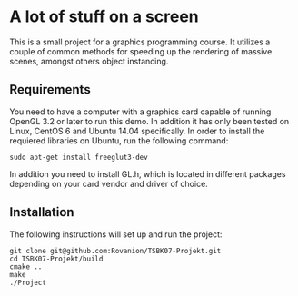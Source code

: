 A lot of stuff on a screen
==========================

This is a small project for a graphics programming course. It utilizes
a couple of common methods for speeding up the rendering of massive
scenes, amongst others object instancing.


Requirements
------------

You need to have a computer with a graphics card capable of running
OpenGL 3.2 or later to run this demo. In addition it has only been
tested on Linux, CentOS 6 and Ubuntu 14.04 specifically. In order to
install the requiered libraries on Ubuntu, run the following command:

```
sudo apt-get install freeglut3-dev
```
In addition you need to install GL.h, which is located in different
packages depending on your card vendor and driver of choice.


Installation
------------

The following instructions will set up and run the project:

```
git clone git@github.com:Rovanion/TSBK07-Projekt.git
cd TSBK07-Projekt/build
cmake ..
make
./Project
```
